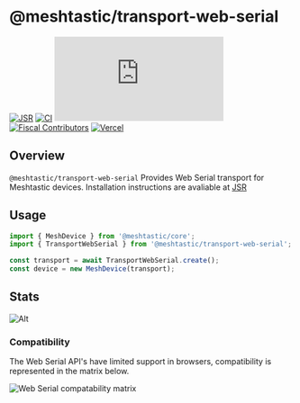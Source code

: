 # @meshtastic/transport-web-serial

[![JSR](https://jsr.io/badges/@meshtastic/transport-web-serial)](https://jsr.io/@meshtastic/transport-web-serial)
[![CI](https://img.shields.io/github/actions/workflow/status/meshtastic/js/ci.yml?branch=master&label=actions&logo=github&color=yellow)](https://github.com/meshtastic/js/actions/workflows/ci.yml)
[![CLA assistant](https://cla-assistant.io/readme/badge/meshtastic/meshtastic.js)](https://cla-assistant.io/meshtastic/meshtastic.js)
[![Fiscal Contributors](https://opencollective.com/meshtastic/tiers/badge.svg?label=Fiscal%20Contributors&color=deeppink)](https://opencollective.com/meshtastic/)
[![Vercel](https://img.shields.io/static/v1?label=Powered%20by&message=Vercel&style=flat&logo=vercel&color=000000)](https://vercel.com?utm_source=meshtastic&utm_campaign=oss)

## Overview

`@meshtastic/transport-web-serial` Provides Web Serial transport for Meshtastic devices.
Installation instructions are avaliable at [JSR](https://jsr.io/@meshtastic/transport-web-serial)

## Usage

```ts
import { MeshDevice } from '@meshtastic/core';
import { TransportWebSerial } from '@meshtastic/transport-web-serial';

const transport = await TransportWebSerial.create();
const device = new MeshDevice(transport);
```

## Stats

![Alt](https://repobeats.axiom.co/api/embed/5330641586e92a2ec84676fedb98f6d4a7b25d69.svg "Repobeats analytics image")

### Compatibility


The Web Serial API's have limited support in browsers, compatibility is represented in the matrix below.

![Web Serial compatability matrix](https://caniuse.bitsofco.de/image/web-serial.png)
